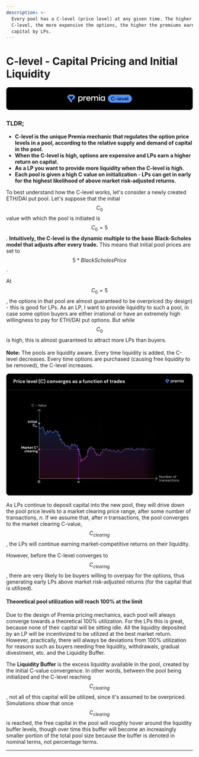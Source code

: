 ```yaml
---
description: >-
  Every pool has a C-level (price level) at any given time. The higher the
  C-level, the more expensive the options, the higher the premiums earned on
  capital by LPs.
---
```


# C-level - Capital Pricing and Initial Liquidity

![](<../../../../.gitbook/assets/c level.png>)

### **TLDR;**

* **C-level is the unique Premia mechanic that regulates the option price levels in a pool, according to the relative supply and demand of capital in the pool.**
* **When the C-level is high, options are expensive and LPs earn a higher return on capital.**
* **As a LP you want to provide more liquidity when the C-level is high.**
* **Each pool is given a high C value on initialization - LPs can get in early for the highest likelihood of above market risk-adjusted returns.**

To best understand how the C-level works, let's consider a newly created ETH/DAI put pool. Let's suppose that the initial $$C_0$$ value with which the pool is initiated is $$C_0=5$$. **Intuitively, the C-level is the dynamic multiple to the base Black-Scholes model that adjusts after every trade.** This means that initial pool prices are set to $$5 * BlackScholesPrice$$.

At $$C_0=5$$, the options in that pool are almost guaranteed to be overpriced (by design) - this is good for LPs. As an LP, I want to provide liquidity to such a pool, in case some option buyers are either irrational or have an extremely high willingness to pay for ETH/DAI put options. But while $$C_0$$ is high, this is almost guaranteed to attract more LPs than buyers. \
\
**Note:** The pools are liquidity aware. Every time liquidity is added, the C-level decreases. Every time options are purchased (causing free liquidity to be removed), the C-level increases.&#x20;

![Price level will trend towards the market-clearing C-level and is resilient to high volatility.](../../../../.gitbook/assets/3.3.png)

As LPs continue to deposit capital into the new pool, they will drive down the pool price levels to a market clearing price range, after some number of transactions, _n_. If we assume that, after _n_ transactions, the pool converges to the market clearing C-value, $$C_{clearing}$$, the LPs will continue earning market-competitive returns on their liquidity.

However, before the C-level converges to $$C_{clearing}$$, there are very likely to be buyers willing to overpay for the options, thus generating early LPs above market risk-adjusted returns (for the capital that is utilized).

#### **Theoretical pool utilization will reach 100% at the limit**

Due to the design of Premia pricing mechanics, each pool will always converge towards a theoretical 100% utilization. For the LPs this is great, because none of their capital will be sitting idle. All the liquidity deposited by an LP will be incentivized to be utilized at the best market return. However, practically, there will always be deviations from 100% utilization for reasons such as buyers needing free liquidity, withdrawals, gradual divestment, etc. and the Liquidity Buffer.

The **Liquidity Buffer** is the excess liquidity available in the pool, created by the initial C-value convergence. In other words, between the pool being initialized and the C-level reaching $$C_{clearing}$$, not all of this capital will be utilized, since it's assumed to be overpriced. Simulations show that once $$C_{clearing}$$ is reached, the free capital in the pool will roughly hover around the liquidity buffer levels, though over time this buffer will become an increasingly smaller portion of the total pool size because the buffer is denoted in nominal terms, not percentage terms.

****
